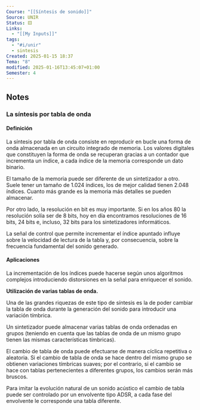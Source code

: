 ```yaml
---
Course: "[[Síntesis de sonido]]"
Source: UNIR
Status: 🟨
Links:
  - "[[My Inputs]]"
tags:
  - "#i/unir"
  - sintesis
Created: 2025-01-15 18:37
Tema: "8"
modified: 2025-01-16T13:45:07+01:00
Semester: 4
---
```

## Notes

### La síntesis por tabla de onda

#### Definición

La síntesis por tabla de onda consiste en reproducir en bucle una forma de onda almacenada en un circuito integrado de memoria. Los valores digitales que constituyen la forma de onda se recuperan gracias a un contador que incrementa un índice, a cada índice de la memoria corresponde un dato binario.

El tamaño de la memoria puede ser diferente de un sintetizador a otro. Suele tener un tamaño de 1.024 índices, los de mejor calidad tienen 2.048 índices. Cuanto más grande es la memoria más detalles se pueden almacenar.

Por otro lado, la resolución en bit es muy importante. Si en los años 80 la resolución solía ser de 8 bits, hoy en día encontramos resoluciones de 16 bits, 24 bits e, incluso, 32 bits para los sintetizadores informáticos.

La señal de control que permite incrementar el índice apuntado influye sobre la velocidad de lectura de la tabla y, por consecuencia, sobre la frecuencia fundamental del sonido generado.

#### Aplicaciones

La incrementación de los índices puede hacerse según unos algoritmos complejos introduciendo distorsiones en la señal para enriquecer el sonido.

**Utilización de varias tablas de onda.**

Una de las grandes riquezas de este tipo de síntesis es la de poder cambiar la tabla de onda durante la generación del sonido para introducir una variación tímbrica.

Un sintetizador puede almacenar varias tablas de onda ordenadas en grupos (teniendo en cuenta que las tablas de onda de un mismo grupo tienen las mismas características tímbricas).

El cambio de tabla de onda puede efectuarse de manera cíclica repetitiva o aleatoria. Si el cambio de tabla de onda se hace dentro del mismo grupo se obtienen variaciones tímbricas suaves; por el contrario, si el cambio se hace con tablas pertenecientes a diferentes grupos, los cambios serán más bruscos.

Para imitar la evolución natural de un sonido acústico el cambio de tabla puede ser controlado por un envolvente tipo ADSR, a cada fase del envolvente le corresponde una tabla diferente.










